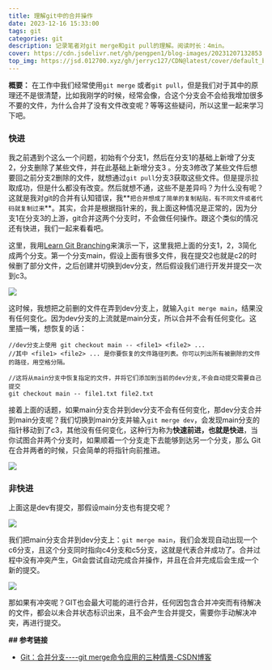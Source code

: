 ```yaml
---
title: 理解git中的合并操作
date: 2023-12-16 15:33:00
tags: git
categories: git
description: 记录笔者对git merge和git pull的理解。阅读时长：4min。
cover: https://cdn.jsdelivr.net/gh/pengpen1/blog-images/20231207132853.png
top_img: https://jsd.012700.xyz/gh/jerryc127/CDN@latest/cover/default_bg.png
---
```

**概要：** 在工作中我们经常使用`git merge` 或者`git pull`，但是我们对于其中的原理还不是很清楚，比如我刚学的时候，经常会像，合这个分支会不会给我增加很多不要的文件，为什么合并了没有文件改变呢？等等这些疑问，所以这里一起来学习下吧。



### 快进

我之前遇到个这么一个问题，初始有个分支1，然后在分支1的基础上新增了分支2，分支删除了某些文件，并在此基础上新增分支3 。分支3修改了某些文件后想要回之前分支2删除的文件，就想通过`git pull`分支3获取这些文件。但是提示拉取成功，但是什么都没有改变。然后就想不通，这些不是差异吗？为什么没有呢？这就是我对git的合并有认知错误，我**`把合并想成了简单的复制粘贴，有不同文件或者代码就复制过来`**。其实，合并是根据指针来的，我上面这种情况是正常的，因为分支1在分支3的上游，git合并这两个分支时，不会做任何操作。跟这个类似的情况还有快进，我们一起来看看吧。

这里，我用[Learn Git Branching](https://learngitbranching.js.org/?locale=zh_CN&NODEMO=)来演示一下，这里我把上面的分支1，2，3简化成两个分支。第一个分支main，假设上面有很多文件，我在提交2也就是c2的时候删了部分文件，之后创建并切换到dev分支，然后假设我们进行开发并提交一次到c3。

![](https://cdn.jsdelivr.net/gh/pengpen1/blog-images/20231218101440.png)

这时候，我想把之前删的文件在弄到dev分支上，就输入`git merge main`，结果没有任何变化。因为dev分支的上流就是main分支，所以合并不会有任何变化。这里插一嘴，想恢复的话：

```shell
//dev分支上使用 git checkout main -- <file1> <file2> ...  
//其中 <file1> <file2> ... 是你要恢复的文件路径列表。你可以列出所有被删除的文件的路径，用空格分隔。

//这将从main分支中恢复指定的文件，并将它们添加到当前的dev分支,不会自动提交需要自己提交
git checkout main -- file1.txt file2.txt

```



接着上面的话题，如果main分支合并到dev分支不会有任何变化，那dev分支合并到main分支呢？我们切换到main分支并输入`git merge dev`，会发现main分支的指针移动到了c3，其他没有任何变化，这种行为称为**快速前进，也就是快进**，当你试图合并两个分支时，如果顺着一个分支走下去能够到达另一个分支，那么 Git 在合并两者的时候，只会简单的将指针向前推进。

![](https://cdn.jsdelivr.net/gh/pengpen1/blog-images/20231218104555.png)



### 非快进

上面这是dev有提交，那假设main分支也有提交呢？

![](https://cdn.jsdelivr.net/gh/pengpen1/blog-images/20231218105235.png)

我们把main分支合并到dev分支上：`git merge main`，我们会发现自动出现一个c6分支，且这个分支同时指向c4分支和c5分支，这就是代表合并成功了。合并过程中没有冲突产生，Git会尝试自动完成合并操作，并且在合并完成后会生成一个新的提交。

![](https://cdn.jsdelivr.net/gh/pengpen1/blog-images/20231218105451.png)



那如果有冲突呢？GIT也会最大可能的进行合并，任何因包含合并冲突而有待解决的文件，都会以未合并状态标识出来，且不会产生合并提交，需要你手动解决冲突，再进行提交。



**## 参考链接**

- [Git：合并分支----git merge命令应用的三种情景-CSDN博客](https://blog.csdn.net/qq_42780289/article/details/97945300)